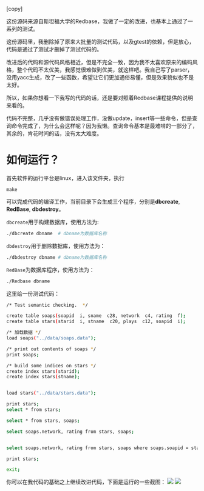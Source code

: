 [copy]

这份源码来源自斯坦福大学的Redbase，我做了一定的改进，也基本上通过了一系列的测试。

这份源码里，我删除掉了原来大批量的测试代码，以及gtest的依赖，但是放心，代码是通过了测试才删掉了测试代码的。

改进后的代码和源代码风格相近，但是不完全一致，因为我不太喜欢原来的编码风格，整个代码不太优美，我感觉很难做到优美，就这样吧。我自己写了parser，没用yacc生成，改了一些函数，希望让它们更加通俗易懂，但是效果貌似也不是太好。

所以，如果你想看一下我写的代码的话，还是要对照着Redbase课程提供的说明来看的。

代码不完整，几乎没有做错误处理工作，没做update，insert等一些命令，但是查询命令完成了，为什么会这样呢？因为我懒。查询命令基本是最难啃的一部分了，其余的，肯花时间的话，没有太大难度。

# 如何运行？
首先软件的运行平台是linux，进入该文件夹，执行
```shell
make
```
可以完成代码的编译工作，当前目录下会生成三个程序，分别是**dbcreate**, **RedBase**, **dbdestroy**。

`dbcreate`用于构建数据库，使用方法为:
```bash
./dbcreate dbname  # dbname为数据库名称
```
`dbdestroy`用于删除数据库，使用方法为：
```bash
./dbdestroy dbname # dbname为数据库名称
```
`RedBase`为数据库程序，使用方法为：
```bash
./Redbase dbname
```

这里给一份测试代码：
```bash
/* Test semantic checking.  */

create table soaps(soapid  i, sname  c28, network  c4, rating  f);
create table stars(starid  i, stname  c20, plays  c12, soapid  i);

/* 加载数据 */
load soaps("../data/soaps.data");

/* print out contents of soaps */
print soaps;

/* build some indices on stars */
create index stars(starid);
create index stars(stname);


load stars("../data/stars.data");

print stars;
select * from stars;

select * from stars, soaps;

select soaps.network, rating from stars, soaps;


select soaps.network, rating from stars, soaps where soaps.soapid = stars.soapid;

print stars;

exit;

```
你可以在我代码的基础之上继续改进代码，下面是运行的一些截图：
![](http://img.blog.csdn.net/20171208171016533)
![](http://img.blog.csdn.net/20171206201018250)
